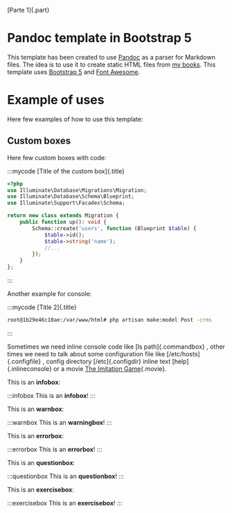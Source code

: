 
[Parte 1]{.part}

# Pandoc template in Bootstrap 5

This template has been created to use [Pandoc](https://pandoc.org/) as a parser for Markdown files. The idea is to use it to create static HTML files from [my books](https://github.com/yuki/my-books). This template uses [Bootstrap 5](https://getbootstrap.com/) and [Font Awesome](https://fontawesome.com/).


# Example of uses
Here few examples of how to use this template:

## Custom boxes
Here few custom boxes with code:


:::mycode
[Title of the custom box]{.title}

```php
<?php
use Illuminate\Database\Migrations\Migration;
use Illuminate\Database\Schema\Blueprint;
use Illuminate\Support\Facades\Schema;

return new class extends Migration {
    public function up(): void {
        Schema::create('users', function (Blueprint $table) {
            $table->id();
            $table->string('name');
            //...
        });
    }
};
```
:::

Another example for console:

:::mycode
[Title 2]{.title}

```bash
root@1b29e46c10ae:/var/www/html# php artisan make:model Post -crms
```
:::

Sometimes we need inline console code like [ls path]{.commandbox} , other times we need to talk about some configuration file like  [/etc/hosts]{.configfile} , config directory [/etc]{.configdir} inline text [help]{.inlineconsole} or a movie [The Imitation Game](https://www.imdb.com/title/tt2084970/){.movie}. 


This is an **infobox**:

:::infobox
This is an  **infobox**!
:::

This is an **warnbox**:

:::warnbox
This is an  **warningbox**!
:::

This is an **errorbox**:

:::errorbox
This is an  **errorbox**!
:::

This is an  **questionbox**:

:::questionbox
This is an  **questionbox**!
:::

This is an **exercisebox**:

:::exercisebox
This is an  **exercisebox**!
:::

